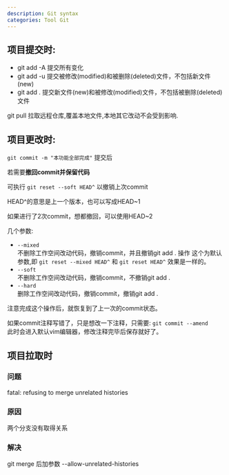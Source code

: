 ```yaml
---
description: Git syntax
categories: Tool Git
---
```



项目提交时:
---
- git add -A  提交所有变化
- git add -u  提交被修改(modified)和被删除(deleted)文件，不包括新文件(new)
- git add .  提交新文件(new)和被修改(modified)文件，不包括被删除(deleted)文件

git pull 拉取远程仓库,覆盖本地文件,本地其它改动不会受到影响.

项目更改时:
---

`git commit -m "本功能全部完成"` 提交后

若需要**撤回commit并保留代码**

可执行 `git reset --soft HEAD^` 以撤销上次commit


HEAD^的意思是上一个版本，也可以写成HEAD~1

如果进行了2次commit，想都撤回，可以使用HEAD~2

几个参数:  
* `--mixed`  
不删除工作空间改动代码，撤销commit，并且撤销git add . 操作
这个为默认参数,即 `git reset --mixed HEAD^` 和 `git reset HEAD^` 效果是一样的。
* `--soft`  
不删除工作空间改动代码，撤销commit，不撤销git add . 
* `--hard`  
删除工作空间改动代码，撤销commit，撤销git add . 

注意完成这个操作后，就恢复到了上一次的commit状态。

如果commit注释写错了，只是想改一下注释，只需要: `git commit --amend`  
此时会进入默认vim编辑器，修改注释完毕后保存就好了。

项目拉取时
---

### 问题

fatal: refusing to merge unrelated histories

### 原因

两个分支没有取得关系

### 解决
git merge 后加参数 --allow-unrelated-histories